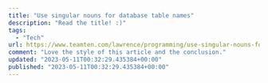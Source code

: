 ```yaml
---
title: "Use singular nouns for database table names"
description: "Read the title! :)"
tags: 
  - "Tech"
url: https://www.teamten.com/lawrence/programming/use-singular-nouns-for-database-table-names.html
comment: "Love the style of this article and the conclusion."
updated: "2023-05-11T00:32:29.435384+00:00"
published: "2023-05-11T00:32:29.435384+00:00"
---
```

